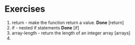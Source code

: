 # Exercises

1. return - make the function return a value. **Done** [return]
2. if - nested if statements **Done** [if]
3. array-length - return the length of an integer array [arrays]
4. 
